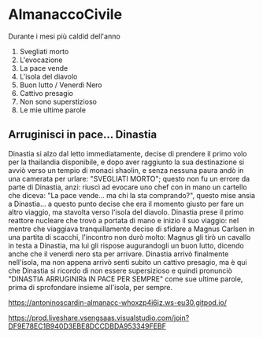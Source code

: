 # AlmanaccoCivile

Durante i mesi più caldid dell'anno

1. Svegliati morto
2. L'evocazione
3. La pace vende
4. L'isola del diavolo
5. Buon lutto / Venerdì Nero
6. Cattivo presagio
7. Non sono superstizioso
8. Le mie ultime parole

## Arruginisci in pace... Dinastia

Dinastia si alzo dal letto immediatamente, decise di prendere il primo volo per la thailandia disponibile, e dopo aver raggiunto la sua destinazione si avviò verso un tempio di monaci shaolin, e senza nessuna paura andò in una camerata per urlare: "SVEGLIATI MORTO"; questo non fu un errore da parte di Dinastia, anzi: riuscì ad evocare uno chef con in mano un cartello che diceva: "La pace vende... ma chi la sta comprando?", questo mise ansia a Dinastia... a questo punto decise che era il momento giusto per fare un altro viaggio, ma stavolta verso l'isola del diavolo.
Dinastia prese il primo reattore nucleare che trovò a portata di mano e inizio il suo viaggio: nel mentre che viaggiava tranquillamente decise di sfidare a Magnus Carlsen in una partita di scacchi, l'incontro non durò molto: Magnus gli tirò un cavallo in testa a Dinastia, ma lui gli rispose augurandogli un buon lutto, dicendo anche che il venerdì nero sta per arrivare. 
Dinastia arrivò finalmente nell'isola, ma non appena arrivò sentì subito un cattivo presagio, ma è qui che Dinastia si ricordo di non essere supersizioso e quindi pronunciò "DINASTIA ARRUGINIRà IN PACE PER SEMPRE" come sue ultime parole, prima di sprofondare insieme all'isola, per sempre.

https://antoninoscardin-almanacc-whoxzp4i6jz.ws-eu30.gitpod.io/

https://prod.liveshare.vsengsaas.visualstudio.com/join?DF9E78EC1B940D3EBE8DCCDBDA953349FEBF
